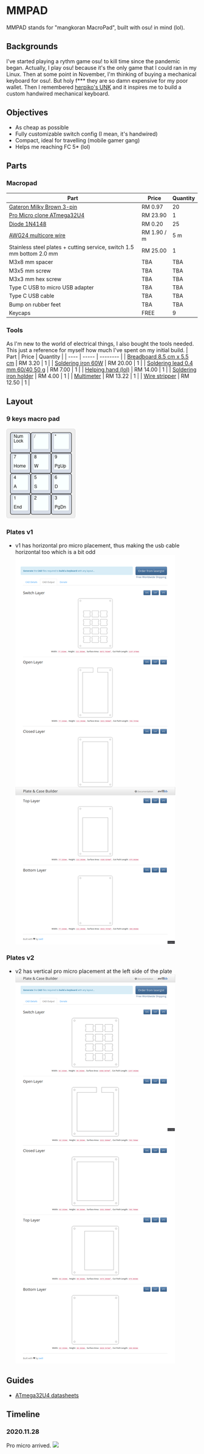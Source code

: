 # MMPAD

MMPAD stands for "mangkoran MacroPad", built with osu! in mind (lol).

## Backgrounds

I've started playing a rythm game osu! to kill time since the pandemic began.
Actually, I play osu! because it's the only game that I could ran in my Linux.
Then at some point in November, I'm thinking of buying a mechanical keyboard for osu!.
But holy f\*\*\* they are so damn expensive for my poor wallet. Then I remembered [herpiko's UNK](https://github.com/herpiko/unk)
and it inspires me to build a custom handwired mechanical keyboard.

## Objectives
- As cheap as possible
- Fully customizable switch config (I mean, it's handwired)
- Compact, ideal for travelling (mobile gamer gang)
- Helps me reaching FC 5\* (lol)

## Parts
### Macropad
| Part | Price | Quantity |
| ---- | ----- | -------- |
| [Gateron Milky Brown 3-pin](https://shopee.com.my/product/79025026/5655361769) | RM 0.97 | 20 |
| [Pro Micro clone ATmega32U4](https://shopee.com.my/product/33091591/2627005825) | RM 23.90 | 1 |
| [Diode 1N4148](https://shopee.com.my/product/23949362/861826364) | RM 0.20 | 25 |
| [AWG24 multicore wire](https://shopee.com.my/product/33091591/870061166) | RM 1.90 / m | 5 m |
| Stainless steel plates + cutting service, switch 1.5 mm bottom 2.0 mm | RM 25.00 | 1 |
| M3x8 mm spacer | TBA | TBA |
| M3x5 mm screw | TBA | TBA |
| M3x3 mm hex screw | TBA | TBA |
| Type C USB to micro USB adapter | TBA | TBA |
| Type C USB cable | TBA | TBA |
| Bump on rubber feet | TBA | TBA |
| Keycaps | FREE | 9 |

### Tools
As I'm new to the world of electrical things, I also bought the tools needed. This just a reference
for myself how much I've spent on my initial build.
| Part | Price | Quantity |
| ---- | ----- | -------- |
| [Breadboard 8.5 cm x 5.5 cm](https://shopee.com.my/product/33091591/547814043) | RM 3.20 | 1 |
| [Soldering iron 60W](https://shopee.com.my/product/61111659/1413263231) | RM 20.00 | 1 |
| [Soldering lead 0.4 mm 60/40 50 g](https://shopee.com.my/product/61111659/1280364152) | RM 7.00 | 1 |
| [Helping hand (lol)](https://shopee.com.my/product/61111659/993703063) | RM 14.00 | 1 |
| [Soldering iron holder](https://shopee.com.my/product/61111659/993698559) | RM 4.00 | 1 |
| [Multimeter](https://shopee.com.my/product/53324899/1934815318) | RM 13.22 | 1 |
| [Wire stripper](https://shopee.com.my/product/37071777/597419177) | RM 12.50 | 1 |

## Layout
### 9 keys macro pad
![](https://github.com/mangkoran/mmpad/blob/main/Pictures/keyboard-layout.png)

### Plates v1
- v1 has horizontal pro micro placement, thus making the usb cable horizontal too which is a bit odd
![](https://github.com/mangkoran/mmpad/blob/main/Pictures/v1/swillkb-preview.png)

### Plates v2
- v2 has vertical pro micro placement at the left side of the plate
![](https://github.com/mangkoran/mmpad/blob/main/Pictures/v2/swillkb-preview.png)

## Guides
- [ATmega32U4 datasheets](https://ww1.microchip.com/downloads/en/DeviceDoc/Atmel-7766-8-bit-AVR-ATmega16U4-32U4_Datasheet.pdf)

## Timeline
### 2020.11.28
Pro micro arrived.
![](https://github.com/mangkoran/mmpad/blob/main/Pictures/parts/promicro.jpg)
